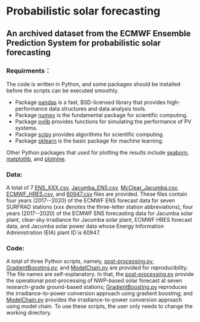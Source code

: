 # Probabilistic solar forecasting
## An archived dataset from the ECMWF Ensemble Prediction System for probabilistic solar forecasting

### Requirments：
The code is written in Python, and some packages should be installed before the scripts can be executed smoothly.  
  * Package [pandas](https://pandas.pydata.org/pandas-docs/stable/index.html) is a fast, BSD-licensed library that provides high-performance data structures and data analysis tools.
  * Package [numpy](https://numpy.org/doc/stable/) is the fundamental package for scientific computing.
  * Package [pvlib](https://pvlib-python.readthedocs.io/en/stable/) provides functions for simulating the performance of PV systems.
  * Package [scipy](https://scipy.org/) provides algorithms for scientific computing.
  * Package [sklearn](https://scikit-learn.org/stable/) is the basic package for machine learning.

Other Python packages that used for plotting the results include [seaborn](https://seaborn.pydata.org/), [matplotlib](https://matplotlib.org/), and [plotnine](https://plotnine.readthedocs.io/en/stable/). 

### Data: 
A total of 7 [ENS_XXX.csv](https://github.com/wentingwang94/probabilistic-solar-forecasting/tree/main/data), [Jacumba_ENS.csv](https://github.com/wentingwang94/probabilistic-solar-forecasting/blob/main/data/Jacumba_ENS.csv), [McClear_Jacumba.csv](https://github.com/wentingwang94/probabilistic-solar-forecasting/blob/main/data/McClear_Jacumba.csv), [ECMWF_HRES.csv](https://github.com/wentingwang94/probabilistic-solar-forecasting/blob/main/data/ECMWF_HRES.csv), and [60947.csv](https://github.com/wentingwang94/probabilistic-solar-forecasting/blob/main/data/60947.csv) files are provided. These files contain four years (2017--2020) of the ECMWF ENS forecast data for seven SURFRAD stations (xxx denotes the three-letter station abbreviations), four years (2017--2020) of the ECMWF ENS forecasting data for Jacumba solar plant, clear-sky irradiance for Jacumba solar plant, ECMWF HRES forecast data, and Jacumba solar power data whose Energy Information Administration (EIA) plant ID is 60947.


### Code: 
A total of three Python scripts, namely, [post-processing.py](https://github.com/wentingwang94/probabilistic-solar-forecasting/blob/main/code/post-processing.py), [GradientBoosting.py](https://github.com/wentingwang94/probabilistic-solar-forecasting/blob/main/code/GradientBoosting.py), and [ModelChain.py](https://github.com/wentingwang94/probabilistic-solar-forecasting/blob/main/code/ModelChain.py) are provided for reproducibility. The file names are self-explanatory. In that, the [post-processing.py](https://github.com/wentingwang94/probabilistic-solar-forecasting/blob/main/code/post-processing.py) provide the operational post-processing of NWP-based solar forecast at seven research-grade ground-based stations; [GradientBoosting.py](https://github.com/wentingwang94/probabilistic-solar-forecasting/blob/main/code/GradientBoosting.py) reproduces the irradiance-to-power conversion approach using gradient boosting; and [ModelChain.py](https://github.com/wentingwang94/probabilistic-solar-forecasting/blob/main/code/ModelChain.py) provides the irradiance-to-power conversion approach using model chain. To use these scripts, the user only needs to change the working directory. 
